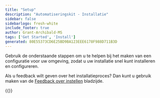 ```yaml
---
title: "Setup"
description: "Automatiseringskit - Installatie"
sidebar: false
sidebarlogo: fresh-white
include_footer: true
author: Grant-Archibald-MS
tags: ['Get Started', 'Install']
generated: 80E55373CD6E25BD9BA123EEE6178F988D711B3D
---
```


Gebruik de onderstaande stappen om u te helpen bij het maken van een configuratie voor uw omgeving, zodat u uw installatie snel kunt installeren en configureren.

Als u feedback wilt geven over het installatieproces? Dan kunt u gebruik maken van de [Feedback over instellen](/nl/get-started/setup-feedback) bladzijde.

{{<questions name="/content/nl/get-started/setup.json" completed="Bedankt voor het voltooien van de installatiestappen" showNavigationButtons=true locale="nl">}}
